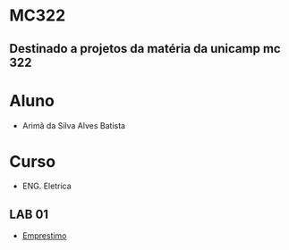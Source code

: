 # MC322
## Destinado a projetos da matéria da unicamp mc 322


# Aluno
  * Arimã da Silva Alves Batista

# Curso
  * ENG. Eletrica
  
## LAB 01
 * [Emprestimo](https://github.com/ArimaBatista/MC322/blob/main/Lab01/emprestimo01-ra194347.ipynb)
